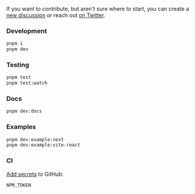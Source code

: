 If you want to contribute, but aren't sure where to start, you can create a [new discussion](https://github.com/tmm/wagmi/discussions) or reach out [on Twitter](https://twitter.com/awkweb).

### Development

```bash
pnpm i
pnpm dev
```

### Testing

```bash
pnpm test
pnpm test:watch
```

### Docs

```bash
pnpm dev:docs
```

### Examples

```bash
pnpm dev:example:next
pnpm dev:example:vite-react
```

### CI

[Add secrets](https://github.com/tmm/wagmi/settings/secrets/actions) to GitHub:

```
NPM_TOKEN
```
